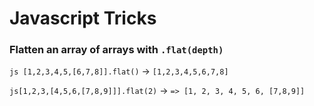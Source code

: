 # Javascript Tricks

### Flatten an array of arrays with ```.flat(depth)``` 


```js [1,2,3,4,5,[6,7,8]].flat()``` →
```[1,2,3,4,5,6,7,8]```

```js[1,2,3,[4,5,6,[7,8,9]]].flat(2)``` →
```=> [1, 2, 3, 4, 5, 6, [7,8,9]]```
